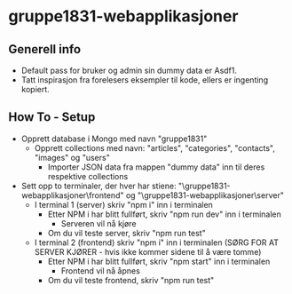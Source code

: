 # gruppe1831-webapplikasjoner
## Generell info
* Default pass for bruker og admin sin dummy data er Asdf1.
* Tatt inspirasjon fra forelesers eksempler til kode, ellers er ingenting kopiert.
## How To - Setup
* Opprett database i Mongo med navn "gruppe1831"
  * Opprett collections med navn: "articles", "categories", "contacts", "images" og "users"
    * Importer JSON data fra mappen "dummy data" inn til deres respektive collections
* Sett opp to terminaler, der hver har stiene: "\gruppe1831-webapplikasjoner\frontend" og "\gruppe1831-webapplikasjoner\server"
  * I terminal 1 (server) skriv "npm i" inn i terminalen
    * Etter NPM i har blitt fullført, skriv "npm run dev" inn i terminalen
      * Serveren vil nå kjøre
    * Om du vil teste server, skriv "npm run test"
  * I terminal 2 (frontend) skriv "npm i" inn i terminalen (SØRG FOR AT SERVER KJØRER - hvis ikke kommer sidene til å være tomme)
    * Etter NPM i har blitt fullført, skriv "npm start" inn i terminalen
      * Frontend vil nå åpnes
    * Om du vil teste frontend, skriv "npm run test"
